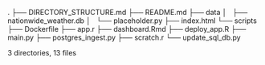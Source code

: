 .
├── DIRECTORY_STRUCTURE.md
├── README.md
├── data
│   ├── nationwide_weather.db
│   └── placeholder.py
├── index.html
└── scripts
    ├── Dockerfile
    ├── app.r
    ├── dashboard.Rmd
    ├── deploy_app.R
    ├── main.py
    ├── postgres_ingest.py
    ├── scratch.r
    └── update_sql_db.py

3 directories, 13 files
